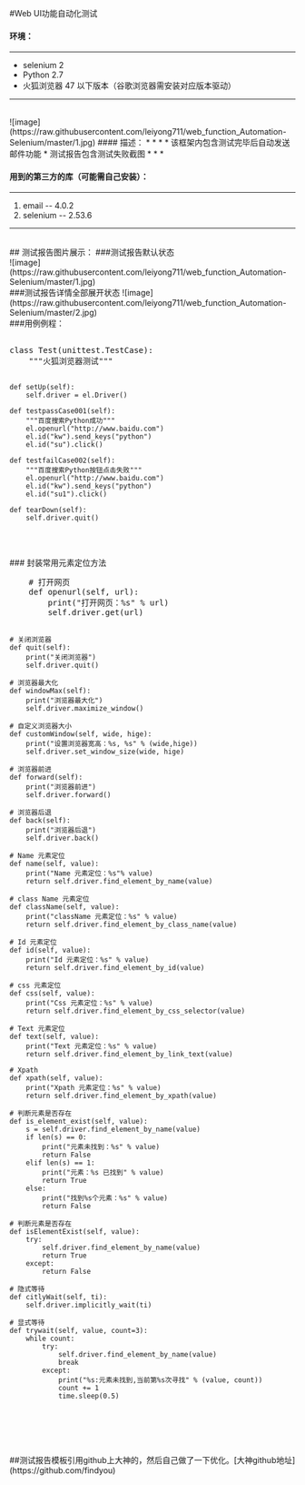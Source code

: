 #Web UI功能自动化测试

#### 环境：
* * *
* selenium 2
* Python 2.7
* 火狐浏览器 47 以下版本（谷歌浏览器需安装对应版本驱动）
* * * 
 <br>
![image](https://raw.githubusercontent.com/leiyong711/web_function_Automation-Selenium/master/1.jpg)
#### 描述：
* * *
* 该框架内包含测试完毕后自动发送邮件功能
* 测试报告包含测试失败截图
* * *
<br>

#### 用到的第三方的库（可能需自己安装）：
* * *
1.  email -- 4.0.2
2.  selenium -- 2.53.6
* * *
<br>
## 测试报告图片展示：
###测试报告默认状态
<br>
![image](https://raw.githubusercontent.com/leiyong711/web_function_Automation-Selenium/master/1.jpg)
<br>
###测试报告详情全部展开状态
![image](https://raw.githubusercontent.com/leiyong711/web_function_Automation-Selenium/master/2.jpg)
<br>
###用例例程：
<pre class="prettyprint lang-javascript">  
class Test(unittest.TestCase):
    """火狐浏览器测试"""

    def setUp(self):
        self.driver = el.Driver()

    def testpassCase001(self):
        """百度搜索Python成功"""
        el.openurl("http://www.baidu.com")
        el.id("kw").send_keys("python")
        el.id("su").click()

    def testfailCase002(self):
        """百度搜索Python按钮点击失败"""
        el.openurl("http://www.baidu.com")
        el.id("kw").send_keys("python")
        el.id("su1").click()

    def tearDown(self):
        self.driver.quit()


</pre>

<br>
### 封装常用元素定位方法
<pre class="prettyprint lang-javascript">
    # 打开网页
    def openurl(self, url):
        print("打开网页：%s" % url)
        self.driver.get(url)

    # 关闭浏览器
    def quit(self):
        print("关闭浏览器")
        self.driver.quit()

    # 浏览器最大化
    def windowMax(self):
        print("浏览器最大化")
        self.driver.maximize_window()

    # 自定义浏览器大小
    def customWindow(self, wide, hige):
        print("设置浏览器宽高：%s, %s" % (wide,hige))
        self.driver.set_window_size(wide, hige)

    # 浏览器前进
    def forward(self):
        print("浏览器前进")
        self.driver.forward()

    # 浏览器后退
    def back(self):
        print("浏览器后退")
        self.driver.back()

    # Name 元素定位
    def name(self, value):
        print("Name 元素定位：%s"% value)
        return self.driver.find_element_by_name(value)

    # class Name 元素定位
    def className(self, value):
        print("className 元素定位：%s" % value)
        return self.driver.find_element_by_class_name(value)

    # Id 元素定位
    def id(self, value):
        print("Id 元素定位：%s" % value)
        return self.driver.find_element_by_id(value)

    # css 元素定位
    def css(self, value):
        print("Css 元素定位：%s" % value)
        return self.driver.find_element_by_css_selector(value)

    # Text 元素定位
    def text(self, value):
        print("Text 元素定位：%s" % value)
        return self.driver.find_element_by_link_text(value)

    # Xpath
    def xpath(self, value):
        print("Xpath 元素定位：%s" % value)
        return self.driver.find_element_by_xpath(value)

    # 判断元素是否存在
    def is_element_exist(self, value):
        s = self.driver.find_element_by_name(value)
        if len(s) == 0:
            print("元素未找到：%s" % value)
            return False
        elif len(s) == 1:
            print("元素：%s 已找到" % value)
            return True
        else:
            print("找到%s个元素：%s" % value)
            return False

    # 判断元素是否存在
    def isElementExist(self, value):
        try:
            self.driver.find_element_by_name(value)
            return True
        except:
            return False

    # 隐式等待
    def citlyWait(self, ti):
        self.driver.implicitly_wait(ti)

    # 显式等待
    def trywait(self, value, count=3):
        while count:
            try:
                self.driver.find_element_by_name(value)
                break
            except:
                print("%s:元素未找到,当前第%s次寻找" % (value, count))
                count += 1
                time.sleep(0.5)

</pre>

<br>
<br>
<br>
##测试报告模板引用github上大神的，然后自己做了一下优化。[大神github地址](https://github.com/findyou)
<br>
<br>
<br>
